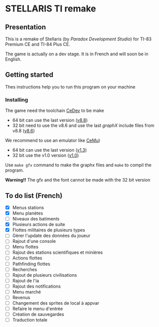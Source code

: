 # STELLARIS TI remake

## Presentation

This is a remake of Stellaris (by _Paradox Development Studio_) for TI-83 Premium CE and TI-84 Plus CE.

The game is actually on a dev stage. It is in French and will soon be in English.

## Getting started

Thes instructions help you to run this program on your machine

### Installing

The game need the toolchain [CeDev](https://github.com/CE-Programming/toolchain) to be make

- 64 bit can use the last version ([v8.8](https://github.com/CE-Programming/toolchain/releases/tag/v8.8))
- 32 bit need to use the v8.6 and use the last _graphX_ include files from v8.8 ([v8.6](https://github.com/CE-Programming/toolchain/releases/tag/v8.8))

We recommend to use an emulator like [CeMu](https://github.com/CE-Programming/CEmu))

- 64 bit can use the last version ([v1.3](https://github.com/CE-Programming/CEmu/releases/tag/v1.3))
- 32 bit use the v1.0 version ([v1.0](https://github.com/CE-Programming/CEmu/releases/tag/v1.0))

Use `make gfx` command to make the graphx files and `make` to compil the program.

**Warning!!** The gfx and the font cannot be made with the 32 bit version

## To do list (French)

- [x] Menus stations
- [x] Menu planètes
- [ ] Niveaux des batiments
- [x] Plusieurs actions de suite
- [x] Flottes militaires de plusieurs types
- [ ] Gèrer l'update des données du joueur
- [ ] Rajout d'une console
- [ ] Menu flottes
- [ ] Rajout des stations scientifiques et minières
- [ ] Actions flottes
- [ ] Pathfinding flottes
- [ ] Recherches
- [ ] Rajout de plusieurs civilisations
- [ ] Rajout de l'ia
- [ ] Rajout des notifications
- [ ] Menu marché
- [ ] Revenus
- [ ] Changement des sprites de local à appvar
- [ ] Refaire le menu d'entrée
- [ ] Création de sauvegardes
- [ ] Traduction totale

